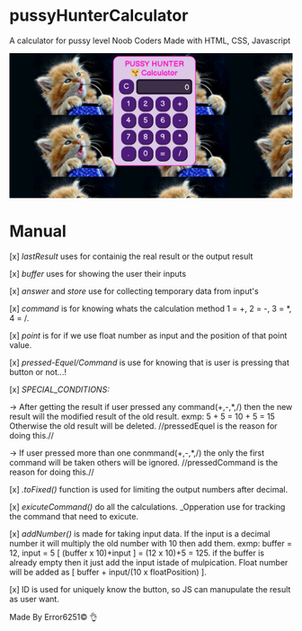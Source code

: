 # pussyHunterCalculator
A calculator for pussy level Noob Coders
Made with HTML, CSS, Javascript

![ScreenShort](asset/Capture.png)

# Manual

[x] *lastResult* uses for containig the real result or the output result

[x] *buffer* uses for showing the user their inputs

[x] *answer* and *store* use for collecting temporary data from input's

[x] *command* is for knowing whats the calculation method 1 = +, 2 = -, 3 = *, 4 = /.

[x] *point* is for if we use float number as input and the position of that point value.

[x] *pressed-Equel/Command* is use for knowing that is user is pressing that button or not...!

[x] *SPECIAL_CONDITIONS:*

-> After getting the result if user pressed any command(+,-,*,/) then the new result will the modified result of the old result. exmp: 5 + 5 = 10 + 5 = 15 Otherwise the old result will be deleted. //pressedEquel is the reason for doing this.//

-> If user pressed more than one conmmand(+,-,*,/) the only the first command will be taken others will be ignored. //pressedCommand is the reason for doing this.//

[x] *.toFixed()* function is used for limiting the output numbers after decimal.

[x] *exicuteCommand()* do all the calculations. _Opperation use for tracking the command that need to exicute.

[x] *addNumber()* is made for taking input data. If the input is a decimal number it will multiply the old number with 10 then add them. exmp: buffer = 12, input = 5 [ (buffer x 10)+input ] = (12 x 10)+5 = 125. if the buffer is already empty then it just add the input istade of mulpication. Float number will be added as [ buffer + input/(10 x floatPosition) ].

[x] ID is used for uniquely know the button, so JS can manupulate the result as user want.

Made By Error6251© 👌
